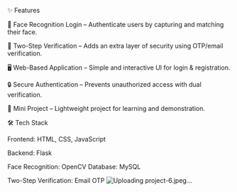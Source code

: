 ✨ Features

👤 Face Recognition Login – Authenticate users by capturing and matching their face.

🔑 Two-Step Verification – Adds an extra layer of security using OTP/email verification.

🖥️ Web-Based Application – Simple and interactive UI for login & registration.

🔒 Secure Authentication – Prevents unauthorized access with dual verification.

📂 Mini Project – Lightweight project for learning and demonstration.

🛠️ Tech Stack

Frontend: HTML, CSS, JavaScript 

Backend: Flask

Face Recognition: OpenCV 
Database: MySQL 

Two-Step Verification: Email OTP ![Uploading project-6.jpeg…]()
